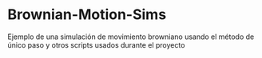 # Brownian-Motion-Sims
Ejemplo de una simulación de movimiento browniano usando el método de único paso y otros scripts usados durante el proyecto
